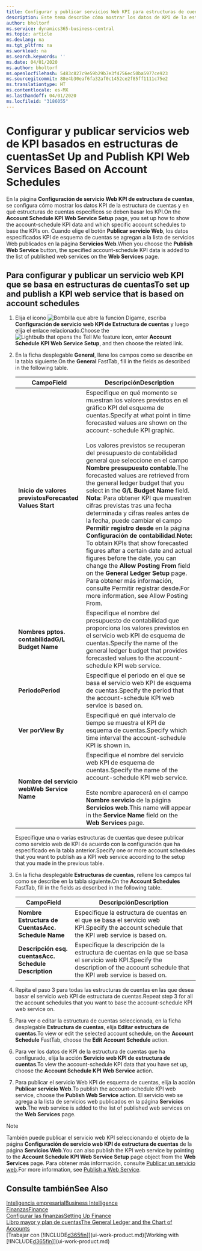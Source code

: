 ```yaml
---
title: Configurar y publicar servicios Web KPI para estructuras de cuentas | Documentos de Microsoft
description: Este tema describe cómo mostrar los datos de KPI de la estructura de cuentas en función de estructuras de cuentas específicas.
author: bholtorf
ms.service: dynamics365-business-central
ms.topic: article
ms.devlang: na
ms.tgt_pltfrm: na
ms.workload: na
ms.search.keywords: ''
ms.date: 04/01/2020
ms.author: bholtorf
ms.openlocfilehash: 5483c827c9e59b29b7e3f4756ec50ba5977ce923
ms.sourcegitcommit: 88e4b30eaf6fa32af0c1452ce2f85ff1111c75e2
ms.translationtype: HT
ms.contentlocale: es-MX
ms.lasthandoff: 04/01/2020
ms.locfileid: "3186055"
---
```

# <a name="set-up-and-publish-kpi-web-services-based-on-account-schedules"></a><span data-ttu-id="198d8-103">Configurar y publicar servicios web de KPI basados en estructuras de cuentas</span><span class="sxs-lookup"><span data-stu-id="198d8-103">Set Up and Publish KPI Web Services Based on Account Schedules</span></span>
<span data-ttu-id="198d8-104">En la página **Configuración de servicio Web KPI de estructura de cuentas**, se configura cómo mostrar los datos KPI de la estructura de cuentas y en qué estructuras de cuentas específicos se deben basar los KPI.</span><span class="sxs-lookup"><span data-stu-id="198d8-104">On the **Account Schedule KPI Web Service Setup** page, you set up how to show the account-schedule KPI data and which specific account schedules to base the KPIs on.</span></span> <span data-ttu-id="198d8-105">Cuando elige el botón **Publicar servicio Web**, los datos especificados KPI de esquema de cuentas se agregan a la lista de servicios Web publicados en la página **Servicios Web**.</span><span class="sxs-lookup"><span data-stu-id="198d8-105">When you choose the **Publish Web Service** button, the specified account-schedule KPI data is added to the list of published web services on the **Web Services** page.</span></span>  

## <a name="to-set-up-and-publish-a-kpi-web-service-that-is-based-on-account-schedules"></a><span data-ttu-id="198d8-106">Para configurar y publicar un servicio web KPI que se basa en estructuras de cuentas</span><span class="sxs-lookup"><span data-stu-id="198d8-106">To set up and publish a KPI web service that is based on account schedules</span></span>  
1.  <span data-ttu-id="198d8-107">Elija el icono ![Bombilla que abre la función Dígame](media/ui-search/search_small.png "Dígame qué desea hacer"), escriba **Configuración de servicio web KPI de Estructura de cuentas** y luego elija el enlace relacionado.</span><span class="sxs-lookup"><span data-stu-id="198d8-107">Choose the ![Lightbulb that opens the Tell Me feature](media/ui-search/search_small.png "Tell me what you want to do") icon, enter **Account Schedule KPI Web Service Setup**, and then choose the related link.</span></span>  
2.  <span data-ttu-id="198d8-108">En la ficha desplegable **General**, llene los campos como se describe en la tabla siguiente.</span><span class="sxs-lookup"><span data-stu-id="198d8-108">On the **General** FastTab, fill in the fields as described in the following table.</span></span>  

    |<span data-ttu-id="198d8-109">Campo</span><span class="sxs-lookup"><span data-stu-id="198d8-109">Field</span></span>|<span data-ttu-id="198d8-110">Descripción</span><span class="sxs-lookup"><span data-stu-id="198d8-110">Description</span></span>|  
    |---------------------------------|---------------------------------------|  
    |<span data-ttu-id="198d8-111">**Inicio de valores previstos**</span><span class="sxs-lookup"><span data-stu-id="198d8-111">**Forecasted Values Start**</span></span>|<span data-ttu-id="198d8-112">Especifique en qué momento se muestran los valores previstos en el gráfico KPI del esquema de cuentas.</span><span class="sxs-lookup"><span data-stu-id="198d8-112">Specify at what point in time forecasted values are shown on the account-schedule KPI graphic.</span></span><br /><br /> <span data-ttu-id="198d8-113">Los valores previstos se recuperan del presupuesto de contabilidad general que seleccione en el campo **Nombre presupuesto contable**.</span><span class="sxs-lookup"><span data-stu-id="198d8-113">The forecasted values are retrieved from the general ledger budget that you select in the **G/L Budget Name** field.</span></span> <span data-ttu-id="198d8-114">**Nota**: Para obtener KPI que muestren cifras previstas tras una fecha determinada y cifras reales antes de la fecha, puede cambiar el campo **Permitir registro desde** en la página **Configuración de contabilidad**.</span><span class="sxs-lookup"><span data-stu-id="198d8-114">**Note:**  To obtain KPIs that show forecasted figures after a certain date and actual figures before the date, you can change the **Allow Posting From** field on the **General Ledger Setup** page.</span></span> <span data-ttu-id="198d8-115">Para obtener más información, consulte Permitir registrar desde.</span><span class="sxs-lookup"><span data-stu-id="198d8-115">For more information, see Allow Posting From.</span></span>|  
    |<span data-ttu-id="198d8-116">**Nombres pptos. contabilidad**</span><span class="sxs-lookup"><span data-stu-id="198d8-116">**G/L Budget Name**</span></span>|<span data-ttu-id="198d8-117">Especifique el nombre del presupuesto de contabilidad que proporciona los valores previstos en el servicio web KPI de esquema de cuentas.</span><span class="sxs-lookup"><span data-stu-id="198d8-117">Specify the name of the general ledger budget that provides forecasted values to the account-schedule KPI web service.</span></span>|  
    |<span data-ttu-id="198d8-118">**Periodo**</span><span class="sxs-lookup"><span data-stu-id="198d8-118">**Period**</span></span>|<span data-ttu-id="198d8-119">Especifique el periodo en el que se basa el servicio web KPI de esquema de cuentas.</span><span class="sxs-lookup"><span data-stu-id="198d8-119">Specify the period that the account-schedule KPI web service is based on.</span></span>|  
    |<span data-ttu-id="198d8-120">**Ver por**</span><span class="sxs-lookup"><span data-stu-id="198d8-120">**View By**</span></span>|<span data-ttu-id="198d8-121">Especifiqué en qué intervalo de tiempo se muestra el KPI de esquema de cuentas.</span><span class="sxs-lookup"><span data-stu-id="198d8-121">Specify which time interval the account-schedule KPI is shown in.</span></span>|  
    |<span data-ttu-id="198d8-122">**Nombre del servicio web**</span><span class="sxs-lookup"><span data-stu-id="198d8-122">**Web Service Name**</span></span>|<span data-ttu-id="198d8-123">Especifique el nombre del servicio web KPI de esquema de cuentas.</span><span class="sxs-lookup"><span data-stu-id="198d8-123">Specify the name of the account-schedule KPI web service.</span></span><br /><br /> <span data-ttu-id="198d8-124">Este nombre aparecerá en el campo **Nombre servicio** de la página **Servicios web**.</span><span class="sxs-lookup"><span data-stu-id="198d8-124">This name will appear in the **Service Name** field on the **Web Services** page.</span></span>|  

    <span data-ttu-id="198d8-125">Especifique una o varias estructuras de cuentas que desee publicar como servicio web de KPI de acuerdo con la configuración que ha especificado en la tabla anterior.</span><span class="sxs-lookup"><span data-stu-id="198d8-125">Specify one or more account schedules that you want to publish as a KPI web service according to the setup that you made in the previous table.</span></span>  

3.  <span data-ttu-id="198d8-126">En la ficha desplegable **Estructuras de cuentas**, rellene los campos tal como se describe en la tabla siguiente.</span><span class="sxs-lookup"><span data-stu-id="198d8-126">On the **Account Schedules** FastTab, fill in the fields as described in the following table.</span></span>  

    |<span data-ttu-id="198d8-127">Campo</span><span class="sxs-lookup"><span data-stu-id="198d8-127">Field</span></span>|<span data-ttu-id="198d8-128">Descripción</span><span class="sxs-lookup"><span data-stu-id="198d8-128">Description</span></span>|  
    |---------------------------------|---------------------------------------|  
    |<span data-ttu-id="198d8-129">**Nombre Estructura de Cuentas**</span><span class="sxs-lookup"><span data-stu-id="198d8-129">**Acc. Schedule Name**</span></span>|<span data-ttu-id="198d8-130">Especifique la estructura de cuentas en el que se basa el servicio web KPI.</span><span class="sxs-lookup"><span data-stu-id="198d8-130">Specify the account schedule that the KPI web service is based on.</span></span>|  
    |<span data-ttu-id="198d8-131">**Descripción esq. cuentas**</span><span class="sxs-lookup"><span data-stu-id="198d8-131">**Acc. Schedule Description**</span></span>|<span data-ttu-id="198d8-132">Especifique la descripción de la estructura de cuentas en la que se basa el servicio web KPI.</span><span class="sxs-lookup"><span data-stu-id="198d8-132">Specify the description of the account schedule that the KPI web service is based on.</span></span>|  

4.  <span data-ttu-id="198d8-133">Repita el paso 3 para todas las estructuras de cuentas en las que desea basar el servicio web KPI de estructura de cuentas.</span><span class="sxs-lookup"><span data-stu-id="198d8-133">Repeat step 3 for all the account schedules that you want to base the account-schedule KPI web service on.</span></span>  
5.  <span data-ttu-id="198d8-134">Para ver o editar la estructura de cuentas seleccionada, en la ficha desplegable **Estructura de cuentas**, elija **Editar estructura de cuentas**.</span><span class="sxs-lookup"><span data-stu-id="198d8-134">To view or edit the selected account schedule, on the **Account Schedule** FastTab, choose the **Edit Account Schedule** action.</span></span>  
6.  <span data-ttu-id="198d8-135">Para ver los datos de KPI de la estructura de cuentas que ha configurado, elija la acción **Servicio web KPI de estructura de cuentas**.</span><span class="sxs-lookup"><span data-stu-id="198d8-135">To view the account-schedule KPI data that you have set up, choose the **Account Schedule KPI Web Service** action.</span></span>  
7.  <span data-ttu-id="198d8-136">Para publicar el servicio Web KPI de esquema de cuentas, elija la acción **Publicar servicio Web**.</span><span class="sxs-lookup"><span data-stu-id="198d8-136">To publish the account-schedule KPI web service, choose the **Publish Web Service** action.</span></span> <span data-ttu-id="198d8-137">El servicio web se agrega a la lista de servicios web publicados en la página **Servicios web**.</span><span class="sxs-lookup"><span data-stu-id="198d8-137">The web service is added to the list of published web services on the **Web Services** page.</span></span>  

> [!NOTE]  
>  <span data-ttu-id="198d8-138">También puede publicar el servicio web KPI seleccionando el objeto de la página **Configuración de servicio web KPI de estructura de cuentas** de la página **Servicios Web**.</span><span class="sxs-lookup"><span data-stu-id="198d8-138">You can also publish the KPI web service by pointing to the **Account Schedule KPI Web Service Setup** page object from the **Web Services** page.</span></span> <span data-ttu-id="198d8-139">Para obtener más información, consulte [Publicar un servicio web](across-how-publish-web-service.md).</span><span class="sxs-lookup"><span data-stu-id="198d8-139">For more information, see [Publish a Web Service](across-how-publish-web-service.md).</span></span>  

## <a name="see-also"></a><span data-ttu-id="198d8-140">Consulte también</span><span class="sxs-lookup"><span data-stu-id="198d8-140">See Also</span></span>  
[<span data-ttu-id="198d8-141">Inteligencia empresarial</span><span class="sxs-lookup"><span data-stu-id="198d8-141">Business Intelligence</span></span>](bi.md)  
[<span data-ttu-id="198d8-142">Finanzas</span><span class="sxs-lookup"><span data-stu-id="198d8-142">Finance</span></span>](finance.md)  
[<span data-ttu-id="198d8-143">Configurar las finanzas</span><span class="sxs-lookup"><span data-stu-id="198d8-143">Setting Up Finance</span></span>](finance-setup-finance.md)  
[<span data-ttu-id="198d8-144">Libro mayor y plan de cuentas</span><span class="sxs-lookup"><span data-stu-id="198d8-144">The General Ledger and the Chart of Accounts</span></span>](finance-general-ledger.md)  
<span data-ttu-id="198d8-145">[Trabajar con [!INCLUDE[d365fin](includes/d365fin_md.md)]](ui-work-product.md)</span><span class="sxs-lookup"><span data-stu-id="198d8-145">[Working with [!INCLUDE[d365fin](includes/d365fin_md.md)]](ui-work-product.md)</span></span>
